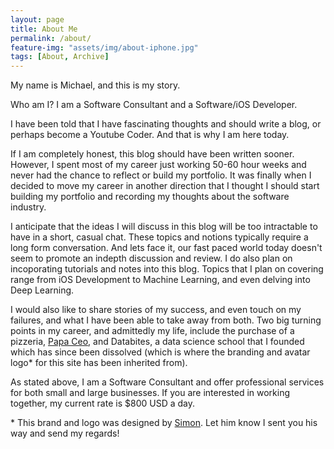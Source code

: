 ```yaml
---
layout: page
title: About Me
permalink: /about/
feature-img: "assets/img/about-iphone.jpg"
tags: [About, Archive]
---
```


My name is Michael, and this is my story.

Who am I? I am a Software Consultant and a Software/iOS Developer. 

I have been told that I have fascinating thoughts and should write a blog, or perhaps become a Youtube Coder. And that is why I am here today.

If I am completely honest, this blog should have been written sooner. However, I spent most of my career just working 50-60 hour weeks and never had the chance to reflect or build my portfolio. It was finally when I decided to move my career in another direction that I thought I should start building my portfolio and recording my thoughts about the software industry.

I anticipate that the ideas I will discuss in this blog will be too intractable to have in a short, casual chat. These topics and notions typically require a long form conversation. And lets face it, our fast paced world today doesn't seem to promote an indepth discussion and review. I do also plan on incoporating tutorials and notes into this blog. Topics that I plan on covering range from iOS Development to Machine Learning, and even delving into Deep Learning.

I would also like to share stories of my success, and even touch on my failures, and what I have been able to take away from both. Two big turning points in my career, and admittedly my life, include the purchase of a pizzeria, [Papa Ceo](https://www.papaceo.ca/), and Databites, a data science school that I founded which has since been dissolved (which is where the branding and avatar logo* for this site has been inherited from). 

As stated above, I am a Software Consultant and offer professional services for both small and large businesses. If you are interested in working together, my current rate is $800 USD a day. 

\* This brand and logo was designed by [Simon](https://dribbble.com/simc). Let him know I sent you his way and send my regards!